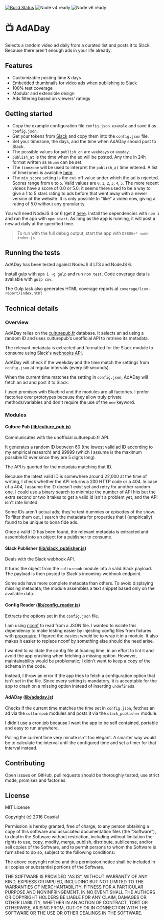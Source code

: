 [![Build Status](https://travis-ci.org/Coaxial/adaday.svg?branch=master)](https://travis-ci.org/Coaxial/adaday) ![Node v4 ready](https://img.shields.io/badge/node-v4-brightgreen.svg) ![Node v6 ready](https://img.shields.io/badge/node-v6-brightgreen.svg)
# :tv: AdADay

Selects a random video ad daily from a curated list and posts it to Slack.
Because there aren't enough ads in your life already.

## Features

- Customizable posting time & days
- Embedded thumbnails for video ads when publishing to Slack
- 100% test coverage
- Modular and extensible design
- Ads filtering based on viewers' ratings

## Getting started

- Copy the example configuration file `config.json.example` and save it as
`config.json`.
- Get your tokens from
[Slack](https://my.slack.com/services/new/incoming-webhook/) and copy them into
the `config.json` file.
- Set your timezone, the days, and the time when AdADay should post to Slack.
- The possible values for `publish_on` are `weekdays` or `anyday`.
- `publish_at` is the time when the ad will be posted. Any time in 24h format
written as `hh:mm` can be set.
- The `timezone` will be used to interpret the `publish_at` time entered. A list
of timezones is available [here](http://momentjs.com/timezone/).
- The `min_score` setting is the cut-off value under which the ad is rejected.
Scores range from `0` to `5`. Valid values are `0`, `1`, `2`, `3`, `4`, `5`.
The more recent videos have a score of 0.0 or 5.0; it seems there used to be a
way to give a 1 to 5 stars rating to ads before that went away with a newer
version of the website. It is only possible to "like" a video now, giving a
rating of 5.0 without any granularity.

You will need NodeJS 4 or 6 (get it [here](https://nodejs.org/en/). Install the
dependencies with `npm i` and run the app with `npm start`. As long as the app
is running, it will post a new ad daily at the specified time.

> To run with the full debug output, start the app with `DEBUG=* node index.js`

## Running the tests

AdADay has been tested against NodeJS 4 LTS and NodeJS 6.

Install gulp with `npm i -g gulp` and run `npm test`. Code coverage data is
available with `gulp cov`.

The Gulp task also generates HTML coverage reports at
`coverage/lcov-report/index.html`

## Technical details

### Overview

AdADay relies on the [culturepub.fr](culturepub.fr) database. It selects an ad
using a random ID and uses culturepub's unofficial API to retrieve its
metadata.

The relevant metadata is extracted and formatted for the Slack module to
consume using Slack's [webhooks API](https://api.slack.com/incoming-webhooks).

AdADay will check if the weekday and the time match the settings from
`config.json` at regular intervals (every 59 seconds).

When the current time matches the setting in `config.json`, AdADay will fetch
an ad and post it to Slack.

I used promises with Bluebird and the modules are all factories. I prefer
factories over prototypes because they allow truly private methods/variables
and don't require the use of the `new` keyword.

### Modules

#### Culture Pub ([lib/culture_pub.js](lib/culturepub.js))

Communicates with the unofficial culturepub.fr API.

It generates a random ID between 60 (the lowest valid ad ID according to my
empirical research) and 99999 (which I assume is the maximum possible ID ever
since they are 5 digits long).

The API is queried for the metadata matching that ID.

Because the latest valid ID is somewhere around 22,000 at the time of writing,
I check whether the API returns a 200 HTTP code or a 404. In case of a 404, I
assume the ID doesn't exist yet and retry for another random one. I could use a
binary search to minimize the number of API hits but the extra second or two it
takes to get a valid id isn't a problem yet, and the API isn't rate limited.

Some IDs aren't actual ads; they're test dummies or episodes of the show. To
filter them out, I search the metadata for properties that I (empirically)
found to be unique to bona fide ads.

Once a valid ID has been found, the relevant metadata is extracted and assembled into an object for a publisher to consume.

#### Slack Publisher ([lib/slack_publisher.js](lib/slack_publisher.js))

Deals with the Slack webhook API.

It turns the object from the `culturepub` module into a valid Slack
payload. The payload is then posted to Slack's incoming-webhook endpoint.

Some ads have more complete metadata than others. To avoid displaying missing
metadata, the module assembles a text snippet based only on the available data.

#### Config Reader ([lib/config_reader.js](lib/config_reader.js))

Extracts the options set in the `config.json` file.

I am using [nconf](https://npmjs.com/package/nconf) to read from a JSON
file. I wanted to isolate this dependency to make testing easier by injecting
config files from fixtures with
[proxyquire](https://npmjs.com/package/proxyquire); I figured the easiest
would be to wrap it in a module. It also makes it easier to replace nconf by
something else should the need arise.

I wanted to validate the config file at loading time, in an effort to lint it
and avoid the app crashing when fetching a missing option. However,
maintainability would be problematic; I didn't want to keep a copy of the
schema in the code.

Instead, I throw an error if the app tries to fetch a configuration option that
isn't set in the file. Since every setting is mandatory, it is acceptable for
the app to crash on a missing option instead of inserting `undefined`s.

#### AdADay ([lib/adaday.js](lib/adaday.js))

Checks if the current time matches the time set in `config.json`, fetches an ad
via the `culturepub` modules and posts it via the `slack_publisher` module.

I didn't use a cron job because I want the app to be self contained, portable
and easy to run anywhere.

Polling the current time very minute isn't too elegant. A smarter way would be
to calculate the interval until the configured time and set a timer for that
interval instead.

## Contributing

Open issues on GitHub, pull requests should be thoroughly tested, use strict
mode, promises and factories.

## License

MIT License

Copyright (c) 2016 Coaxial

Permission is hereby granted, free of charge, to any person obtaining a copy
of this software and associated documentation files (the "Software"), to deal
in the Software without restriction, including without limitation the rights
to use, copy, modify, merge, publish, distribute, sublicense, and/or sell
copies of the Software, and to permit persons to whom the Software is
furnished to do so, subject to the following conditions:

The above copyright notice and this permission notice shall be included in all
copies or substantial portions of the Software.

THE SOFTWARE IS PROVIDED "AS IS", WITHOUT WARRANTY OF ANY KIND, EXPRESS OR
IMPLIED, INCLUDING BUT NOT LIMITED TO THE WARRANTIES OF MERCHANTABILITY,
FITNESS FOR A PARTICULAR PURPOSE AND NONINFRINGEMENT. IN NO EVENT SHALL THE
AUTHORS OR COPYRIGHT HOLDERS BE LIABLE FOR ANY CLAIM, DAMAGES OR OTHER
LIABILITY, WHETHER IN AN ACTION OF CONTRACT, TORT OR OTHERWISE, ARISING FROM,
OUT OF OR IN CONNECTION WITH THE SOFTWARE OR THE USE OR OTHER DEALINGS IN THE
SOFTWARE.
